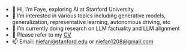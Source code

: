 - 👋 Hi, I’m Faye, exploring AI at Stanford University
- 👀 I’m interested in various topics including generative models, generalization, representative learning, autonomous driving, etc
- 🌱 I’m currently doing research on LLM factuality and LLM alignment
- 💞️ Please refer to my [CV](https://github.com/fannie1208/fan-cv/blob/main/resume.pdf)
- 📫 Email: niefan@stanford.edu or niefan1208@gmail.com

<!---
Fanfan2001/Fanfan2001 is a ✨ special ✨ repository because its `README.md` (this file) appears on your GitHub profile.
You can click the Preview link to take a look at your changes.
--->

